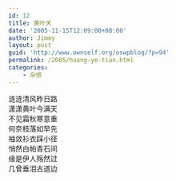 ```yaml
---
id: 12
title: 黄叶天
date: '2005-11-15T12:09:00+08:00'
author: Jimmy
layout: post
guid: 'http://www.ownself.org/oswpblog/?p=94'
permalink: /2005/huang-ye-tian.html
categories:
    - 杂感
---
```


涟涟清风昨日路   
潇潇黄叶今满天   
不见霜秋寒意重   
何奈枝落如早先   
袖敛衫衣踩小径   
悄然白帕青石间   
缘是伊人殇然过   
几曾垂泪古道边